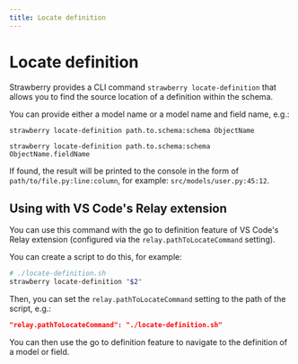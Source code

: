 ```yaml
---
title: Locate definition
---
```


# Locate definition

Strawberry provides a CLI command `strawberry locate-definition` that allows you
to find the source location of a definition within the schema.

You can provide either a model name or a model name and field name, e.g.:

```
strawberry locate-definition path.to.schema:schema ObjectName
```

```
strawberry locate-definition path.to.schema:schema ObjectName.fieldName
```

If found, the result will be printed to the console in the form of
`path/to/file.py:line:column`, for example: `src/models/user.py:45:12`.

## Using with VS Code's Relay extension

You can use this command with the go to definition feature of VS Code's Relay extension (configured via the `relay.pathToLocateCommand` setting).

You can create a script to do this, for example:

```sh
# ./locate-definition.sh
strawberry locate-definition "$2"
```

Then, you can set the `relay.pathToLocateCommand` setting to the path of the script, e.g.:

```json
"relay.pathToLocateCommand": "./locate-definition.sh"
```

You can then use the go to definition feature to navigate to the definition of a model or field.
